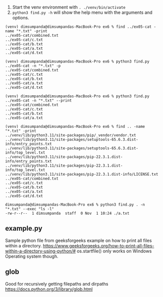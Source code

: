 1. Start the venv environment with `. ./venv/bin/activate`
2. `python3 find.py -h` will show the help menu with the arguments and options.


```
(venv) dimsumpanda@dimsumpandas-MacBook-Pro ex6 % find ../ex05-cat -name "*.txt" -print 
../ex05-cat/combined.txt
../ex05-cat/c.txt
../ex05-cat/b.txt
../ex05-cat/a.txt
../ex05-cat/d.txt

(venv) dimsumpanda@dimsumpandas-MacBook-Pro ex6 % python3 find.py ../ex05-cat -n "*.txt" -p
../ex05-cat/combined.txt
../ex05-cat/c.txt
../ex05-cat/b.txt
../ex05-cat/a.txt
../ex05-cat/d.txt

(venv) dimsumpanda@dimsumpandas-MacBook-Pro ex6 % python3 find.py ../ex05-cat -n "*.txt" --print
../ex05-cat/combined.txt
../ex05-cat/c.txt
../ex05-cat/b.txt
../ex05-cat/a.txt

(venv) dimsumpanda@dimsumpandas-MacBook-Pro ex6 % find .. -name "*.txt" -print                
../venv/lib/python3.11/site-packages/pip/_vendor/vendor.txt
../venv/lib/python3.11/site-packages/setuptools-65.6.3.dist-info/entry_points.txt
../venv/lib/python3.11/site-packages/setuptools-65.6.3.dist-info/top_level.txt
../venv/lib/python3.11/site-packages/pip-22.3.1.dist-info/entry_points.txt
../venv/lib/python3.11/site-packages/pip-22.3.1.dist-info/top_level.txt
../venv/lib/python3.11/site-packages/pip-22.3.1.dist-info/LICENSE.txt
../ex05-cat/combined.txt
../ex05-cat/c.txt
../ex05-cat/b.txt
../ex05-cat/a.txt
../ex05-cat/d.txt

dimsumpanda@dimsumpandas-MacBook-Pro ex6 % python3 find.py . -n "*.txt" --exec "ls -l"   
-rw-r--r--  1 dimsumpanda  staff  0 Nov  1 10:24 ./a.txt
```
## example.py
Sample python file from geeksforgeeks example on how to print all files within a directory.
https://www.geeksforgeeks.org/how-to-print-all-files-within-a-directory-using-python/#
os.startfile() only works on Windows Operating system though.

## glob
Good for recursively getting filepaths and dirpaths
https://docs.python.org/3/library/glob.html